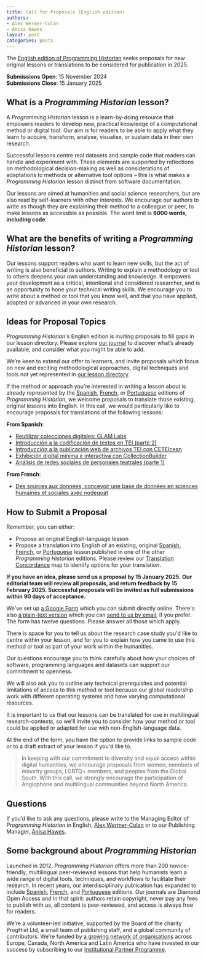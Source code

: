 ```yaml
---
title: Call for Proposals (English edition)
authors:
- Alex Wermer-Colan  
- Anisa Hawes
layout: post
categories: posts
---
```


The [English edition of Programming Historian](/en/lessons/) seeks proposals for new original lessons or translations to be considered for publication in 2025.

**Submissions Open**: 15 November 2024  
**Submissions Close**: 15 January 2025

## What is a _Programming Historian_ lesson?

A _Programming Historian_ lesson is a learn-by-doing resource that empowers readers to develop new, practical knowledge of a computational method or digital tool. Our aim is for readers to be able to apply what they learn to acquire, transform, analyse, visualise, or sustain data in their own research.

Successful lessons centre real datasets and sample code that readers can handle and experiment with. These elements are supported by reflections on methodological decision-making as well as considerations of adaptations to methods or alternative tool options – this is what makes a _Programming Historian_ lesson distinct from software documentation.

Our lessons are aimed at humanities and social science researchers, but are also read by self-learners with other interests. We encourage our authors to write as though they are explaining their method to a colleague or peer, to make lessons as accessible as possible. The word limit is **8000 words, including code**.

## What are the benefits of writing a _Programming Historian_ lesson?

Our lessons support readers who want to learn new skills, but the act of writing is also beneficial to authors. Writing to explain a methodology or tool to others deepens your own understanding and knowledge. It empowers your development as a critical, intentional and considered researcher, and is an opportunity to hone your technical writing skills. We encourage you to write about a method or tool that you know well, and that you have applied, adapted or advanced in your own research.

## Ideas for Proposal Topics

_Programming Historian_'s English edition is inviting proposals to fill gaps in our lesson directory. Please explore [our journal](/en/lessons/) to discover what’s already available, and consider what you might be able to add.

We’re keen to extend our offer to learners, and invite proposals which focus on new and exciting methodological approaches, digital techniques and tools not yet represented in [our lesson directory](/en/lessons/). 

If the method or approach you’re interested in writing a lesson about is already represented by the [Spanish](/es/lecciones/), [French](/fr/lecons/), or [Portuguese](/pt/licoes/) editions of _Programming Historian_, we welcome proposals to translate those existing, original lessons into English. In this call, we would particularly like to encourage proposals for translations of the following lessons:

**From Spanish**:  
- [Reutilizar colecciones digitales: GLAM Labs](/es/lecciones/reutilizando-colecciones-digitales-glam-labs)  
- [Introducción a la codificación de textos en TEI (parte 2)](/es/lecciones/introduccion-a-tei-2)  
- [Introducción a la publicación web de archivos TEI con CETEIcean](/es/lecciones/publicar-archivos-tei-ceteicean)  
- [Exhibición digital mínima e interactiva con CollectionBuilder](/es/lecciones/exhibicion-con-collection-builder)  
- [Análisis de redes sociales de personajes teatrales (parte 1)](/es/lecciones/analisis-redes-sociales-teatro-1)  
  
**From French**:
- [Des sources aux données, concevoir une base de données en sciences humaines et sociales avec nodegoat](/fr/lecons/concevoir-base-donnees-nodegoat)


## How to Submit a Proposal

Remember, you can either:

- Propose an original English-language lesson
- Propose a translation into English of an existing, original [Spanish](/es/lecciones/), [French](/fr/lecons/), or [Portuguese](/pt/licoes/) lesson published in one of the other _Programming Historian_ editions. Please review our [Translation Concordance](/translation-concordance) map to identify options for your translation.

**If you have an idea, please send us a proposal by 15 January 2025.**
**Our editorial team will review all proposals, and return feedback by 15 February 2025. Successful proposals will be invited as full submissions within 90 days of acceptance.**

We've set up [a Google Form](https://tinyurl.com/en-ph-proposals-2024) which you can submit directly online. There's also [a plain-text version](/assets/forms/Lesson.Query.Form.txt) which you can [send to us by email](mailto:english@programminghistorian.org), if you prefer. The form has twelve questions. Please answer all those which apply.

There is space for you to tell us about the research case study you'd like to centre within your lesson, and for you to explain how you came to use this method or tool as part of your work within the humanities.

Our questions encourage you to think carefully about how your choices of software, programming languages and datasets can support our commitment to openness.

We will also ask you to outline any technical prerequisites and potential limitations of access to this method or tool because our global readership work with different operating systems and have varying computational resources.

It is important to us that our lessons can be translated for use in multilingual research-contexts, so we'll invite you to consider how your method or tool could be applied or adapted for use with non-English-language data.

At the end of the form, you have the option to provide links to sample code or to a draft extract of your lesson if you'd like to.

>In keeping with our commitment to diversity and equal access within digital humanities, we encourage proposals from women, members of minority groups, LGBTQ+ members, and peoples from the Global South. With this call, we strongly encourage the participation of Anglophone and multilingual communities beyond North America.

## Questions

If you’d like to ask any questions, please write to the Managing Editor of _Programming Historian_ in English, [Alex Wermer-Colan](mailto:english@programminghistorian.org) or to our Publishing Manager, [Anisa Hawes](mailto:admin@programminghistorian.org).

## Some background about _Programming Historian_

Launched in 2012, _Programming Historian_ offers more than 200 novice-friendly, multilingual peer-reviewed lessons that help humanists learn a wide range of digital tools, techniques, and workflows to facilitate their research. In recent years, our interdisciplinary publication has expanded to include [Spanish](/es/lecciones/), [French](/fr/lecons/), and [Portuguese](/pt/licoes/) editions. Our journals are Diamond Open Access and in that spirit: authors retain copyright, never pay any fees to publish with us, all content is peer-reviewed, and access is always free for readers.

We’re a volunteer-led initiative, supported by the Board of the charity ProgHist Ltd, a small team of publishing staff, and a global community of contributors. We’re funded by [a growing network of organisations](/en/supporters) across Europe, Canada, North America and Latin America who have invested in our success by subscribing to our [Institutional Partner Programme](/en/ipp).
